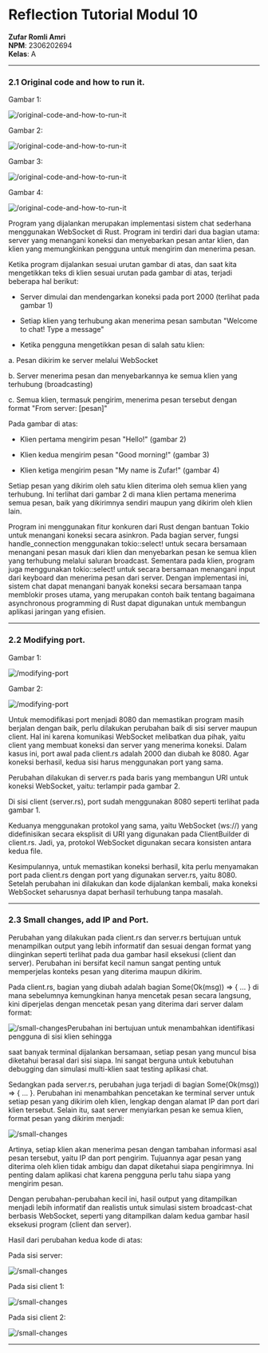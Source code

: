 # Reflection Tutorial Modul 10

**Zufar Romli Amri**  
**NPM**: 2306202694  
**Kelas**: A

---

### 2.1 Original code and how to run it.

Gambar 1:

![/original-code-and-how-to-run-it](./images/server-broadcast-chat.jpg)

Gambar 2:

![/original-code-and-how-to-run-it](./images/client-1-broadcast-chat.jpg)

Gambar 3:

![/original-code-and-how-to-run-it](./images/client-2-broadcast-chat.jpg)

Gambar 4:

![/original-code-and-how-to-run-it](./images/client-3-broadcast-chat.jpg)

Program yang dijalankan merupakan implementasi sistem chat sederhana menggunakan WebSocket di Rust. Program ini terdiri dari dua bagian utama: server yang menangani koneksi dan menyebarkan pesan antar klien, dan klien yang memungkinkan pengguna untuk mengirim dan menerima pesan.

Ketika program dijalankan sesuai urutan gambar di atas, dan saat kita mengetikkan teks di klien sesuai urutan pada gambar di atas, terjadi beberapa hal berikut:

- Server dimulai dan mendengarkan koneksi pada port 2000 (terlihat pada gambar 1)

- Setiap klien yang terhubung akan menerima pesan sambutan "Welcome to chat! Type a message"

- Ketika pengguna mengetikkan pesan di salah satu klien:

a. Pesan dikirim ke server melalui WebSocket

b. Server menerima pesan dan menyebarkannya ke semua klien yang terhubung (broadcasting)

c. Semua klien, termasuk pengirim, menerima pesan tersebut dengan format "From server: [pesan]"

Pada gambar di atas:

- Klien pertama mengirim pesan "Hello!" (gambar 2)

- Klien kedua mengirim pesan "Good morning!" (gambar 3)

- Klien ketiga mengirim pesan "My name is Zufar!" (gambar 4)

Setiap pesan yang dikirim oleh satu klien diterima oleh semua klien yang terhubung. Ini terlihat dari gambar 2 di mana klien pertama menerima semua pesan, baik yang dikirimnya sendiri maupun yang dikirim oleh klien lain.

Program ini menggunakan fitur konkuren dari Rust dengan bantuan Tokio untuk menangani koneksi secara asinkron. Pada bagian server, fungsi handle_connection menggunakan tokio::select! untuk secara bersamaan menangani pesan masuk dari klien dan menyebarkan pesan ke semua klien yang terhubung melalui saluran broadcast. Sementara pada klien, program juga menggunakan tokio::select! untuk secara bersamaan menangani input dari keyboard dan menerima pesan dari server.
Dengan implementasi ini, sistem chat dapat menangani banyak koneksi secara bersamaan tanpa memblokir proses utama, yang merupakan contoh baik tentang bagaimana asynchronous programming di Rust dapat digunakan untuk membangun aplikasi jaringan yang efisien.

---

### 2.2 Modifying port.

Gambar 1:

![/modifying-port](./images/modify-port-client.jpg)

Gambar 2:

![/modifying-port](./images/modify-port-server.jpg)

Untuk memodifikasi port menjadi 8080 dan memastikan program masih berjalan dengan baik, perlu dilakukan perubahan baik di sisi server maupun client. Hal ini karena komunikasi WebSocket melibatkan dua pihak, yaitu client yang membuat koneksi dan server yang menerima koneksi. Dalam kasus ini, port awal pada client.rs adalah 2000 dan diubah ke 8080. Agar koneksi berhasil, kedua sisi harus menggunakan port yang sama.

Perubahan dilakukan di server.rs pada baris yang membangun URI untuk koneksi WebSocket, yaitu: terlampir pada gambar 2.

Di sisi client (server.rs), port sudah menggunakan 8080 seperti terlihat pada gambar 1.

Keduanya menggunakan protokol yang sama, yaitu WebSocket (ws://) yang didefinisikan secara eksplisit di URI yang digunakan pada ClientBuilder di client.rs. Jadi, ya, protokol WebSocket digunakan secara konsisten antara kedua file.

Kesimpulannya, untuk memastikan koneksi berhasil, kita perlu menyamakan port pada client.rs dengan port yang digunakan server.rs, yaitu 8080. Setelah perubahan ini dilakukan dan kode dijalankan kembali, maka koneksi WebSocket seharusnya dapat berhasil terhubung tanpa masalah.

---

### 2.3 Small changes, add IP and Port.

Perubahan yang dilakukan pada client.rs dan server.rs bertujuan untuk menampilkan output yang lebih informatif dan sesuai dengan format yang diinginkan seperti terlihat pada dua gambar hasil eksekusi (client dan server). Perubahan ini bersifat kecil namun sangat penting untuk memperjelas konteks pesan yang diterima maupun dikirim.

Pada client.rs, bagian yang diubah adalah bagian Some(Ok(msg)) => { ... } di mana sebelumnya kemungkinan hanya mencetak pesan secara langsung, kini diperjelas dengan mencetak pesan yang diterima dari server dalam format:

![/small-changes](./images/modify-small-changes-client.jpg)Perubahan ini bertujuan untuk menambahkan identifikasi pengguna di sisi klien sehingga 

saat banyak terminal dijalankan bersamaan, setiap pesan yang muncul bisa diketahui berasal dari sisi siapa. Ini sangat berguna untuk kebutuhan debugging dan simulasi multi-klien saat testing aplikasi chat.

Sedangkan pada server.rs, perubahan juga terjadi di bagian Some(Ok(msg)) => { ... }. Perubahan ini menambahkan pencetakan ke terminal server untuk setiap pesan yang dikirim oleh klien, lengkap dengan alamat IP dan port dari klien tersebut. Selain itu, saat server menyiarkan pesan ke semua klien, format pesan yang dikirim menjadi:

![/small-changes](./images/modify-small-changes-server.jpg)

Artinya, setiap klien akan menerima pesan dengan tambahan informasi asal pesan tersebut, yaitu IP dan port pengirim. Tujuannya agar pesan yang diterima oleh klien tidak ambigu dan dapat diketahui siapa pengirimnya. Ini penting dalam aplikasi chat karena pengguna perlu tahu siapa yang mengirim pesan.

Dengan perubahan-perubahan kecil ini, hasil output yang ditampilkan menjadi lebih informatif dan realistis untuk simulasi sistem broadcast-chat berbasis WebSocket, seperti yang ditampilkan dalam kedua gambar hasil eksekusi program (client dan server).

Hasil dari perubahan kedua kode di atas:

Pada sisi server:

![/small-changes](./images/small-changes-server.jpg)

Pada sisi client 1:

![/small-changes](./images/small-changes-client-1.jpg)

Pada sisi client 2:

![/small-changes](./images/small-changes-client-2.jpg)

---